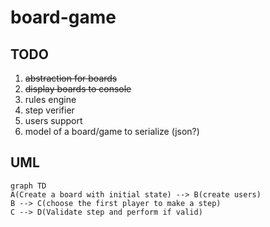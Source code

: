 # board-game

## TODO
1. ~~abstraction for boards~~
1. ~~display boards to console~~
1. rules engine
1. step verifier
1. users support
1. model of a board/game to serialize (json?)

## UML
```mermaid
graph TD
A(Create a board with initial state) --> B(create users)
B --> C(choose the first player to make a step)
C --> D(Validate step and perform if valid)
```